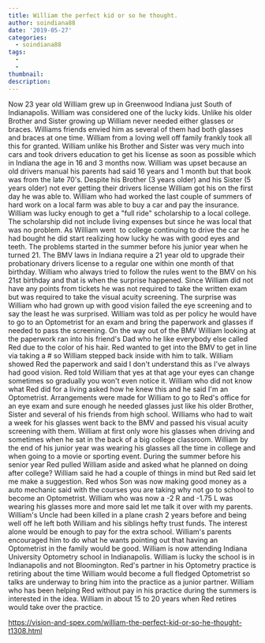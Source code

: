 ```yaml
---
title: William the perfect kid or so he thought.
author: soindiana88
date: '2019-05-27'
categories:
  - soindiana88
tags:
  - 
  - 
thumbnail: 
description: 
---
```


Now 23 year old William grew up in Greenwood Indiana just South of Indianapolis. William was considered one of the lucky kids. Unlike his older Brother and Sister growing up William never needed either glasses or braces. Williams friends envied him as several of them had both glasses and braces at one time. William from a loving well off family frankly took all this for granted. William unlike his Brother and Sister was very much into cars and took drivers education to get his license as soon as possible which in Indiana the age in 16 and 3 months now. William was upset because an old drivers manual his parents had said 16 years and 1 month but that book was from the late 70's. Despite his Brother (3 years older) and his Sister (5 years older) not ever getting their drivers license William got his on the first day he was able to. William who had worked the last couple of summers of hard work on a local farm was able to buy a car and pay the insurance. William was lucky enough to get a "full ride" scholarship to a local college. The scholarship did not include living expenses but since he was local that was no problem. As William went  to college continuing to drive the car he had bought he did start realizing how lucky he was with good eyes and teeth. The problems started in the summer before his junior year when he turned 21. The BMV laws in Indiana require a 21 year old to upgrade their probationary drivers license to a regular one within one month of that birthday. William who always tried to follow the rules went to the BMV on his 21st birthday and that is when the surprise happened. Since William did not have any points from tickets he was not required to take the written exam but was required to take the visual acuity screening. The surprise was William who had grown up with good vision failed the eye screening and to say the least he was surprised. William was told as per policy he would have to go to an Optometrist for an exam and bring the paperwork and glasses if needed to pass the screening. On the way out of the BMV William looking at the paperwork ran into his friend's Dad who he like everybody else called Red due to the color of his hair. Red wanted to get into the BMV to get in line via taking a # so William stepped back inside with him to talk. William showed Red the paperwork and said I don't understand this as I've always had good vision. Red told William that yes at that age your eyes can change sometimes so gradually you won't even notice it. William who did not know what Red did for a living asked how he knew this and he said I'm an Optometrist. Arrangements were made for William to go to Red's office for an eye exam and sure enough he needed glasses just like his older Brother, Sister and several of his friends from high school. Williams who had to wait a week for his glasses went back to the BMV and passed his visual acuity screening with them. William at first only wore his glasses when driving and sometimes when he sat in the back of a big college classroom. William by the end of his junior year was wearing his glasses all the time in college and when going to a movie or sporting event. During the summer before his senior year Red pulled William aside and asked what he planned on doing after college? William said he had a couple of things in mind but Red said let me make a suggestion. Red whos Son was now making good money as a auto mechanic said with the courses you are taking why not go to school to become an Optometrist. William who was now a -2 R and -1.75 L was wearing his glasses more and more said let me talk it over with my parents. William's Uncle had been killed in a plane crash 2 years before and being well off he left both William and his siblings hefty trust funds. The interest alone would be enough to pay for the extra school. William's parents encouraged him to do what he wants pointing out that having an Optometrist in the family would be good. William is now attending Indiana University Optometry school in Indianapolis. William is lucky the school is in Indianapolis and not Bloomington. Red's partner in his Optometry practice is retiring about the time William would become a full fledged Optometrist so talks are underway to bring him into the practice as a junior partner. William who has been helping Red without pay in his practice during the summers is interested in the idea. William in about 15 to 20 years when Red retires would take over the practice.

https://vision-and-spex.com/william-the-perfect-kid-or-so-he-thought-t1308.html
